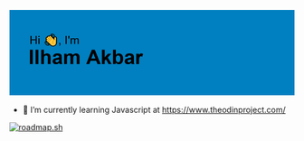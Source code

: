 ![ilham](header.png)

- 🌱 I’m currently learning Javascript at https://www.theodinproject.com/

[![roadmap.sh](https://api.roadmap.sh/v1-badge/wide/65dc38e5aec67f2e2a9acb3a?variant=dark)](https://roadmap.sh)
